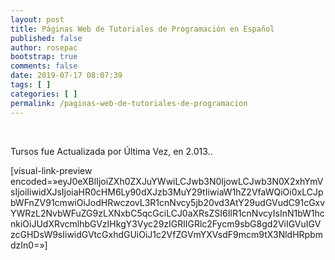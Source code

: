 ```yaml
---
layout: post
title: Páginas Web de Tutoriales de Programación en Español
published: false
author: rosepac
bootstrap: true
comments: false
date: 2019-07-17 08:07:39
tags: [ ]
categories: [ ]
permalink: /paginas-web-de-tutoriales-de-programacion
---
```

&nbsp;

Tursos fue Actualizada por Última Vez, en 2.013..

[visual-link-preview encoded=&#187;eyJ0eXBlIjoiZXh0ZXJuYWwiLCJwb3N0IjowLCJwb3N0X2xhYmVsIjoiIiwidXJsIjoiaHR0cHM6Ly90dXJzb3MuY29tIiwiaW1hZ2VfaWQiOi0xLCJpbWFnZV91cmwiOiJodHRwczovL3R1cnNvcy5jb20vd3AtY29udGVudC91cGxvYWRzL2NvbWFuZG9zLXNxbC5qcGciLCJ0aXRsZSI6IlR1cnNvcyIsInN1bW1hcnkiOiJUdXRvcmlhbGVzIHkgY3Vyc29zIGRlIGRlc2Fycm9sbG8gd2ViIGVuIGVzcGHDsW9sIiwidGVtcGxhdGUiOiJ1c2VfZGVmYXVsdF9mcm9tX3NldHRpbmdzIn0=&#187;]